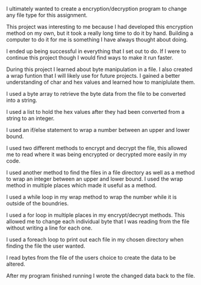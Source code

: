 I ultimately wanted to create a encryption/decryption program to change any file type for this assignment.

This project was interesting to me because I had developed this encryption method on my own, but it took a really long time to do it by hand.
Building a computer to do it for me is something I have always thought about doing.

I ended up being successful in everything that I set out to do. If I were to continue this project though I would find ways to make it run faster.

During this project I learned about byte manipulation in a file. I also created a wrap funtion that I will likely use for future projects. 
I gained a better understanding of char and hex values and learned how to maniplulate them. 



I used a byte array to retrieve the byte data from the file to be converted into a string.

I used a list to hold the hex values after they had been converted from a string to an integer.

I used an if/else statement to wrap a number between an upper and lower bound.

I used two different methods to encrypt and decrypt the file, this allowed me to read where it was being encrypted or decrypted more easily in my code. 

I used another method to find the files in a file directory as well as a method to wrap an integer between an upper and lower bound. I used the wrap method in multiple places which made it useful as a method.

I used a while loop in my wrap method to wrap the number while it is outside of the boundries. 

I used a for loop in multiple places in my encrypt/decrypt methods. This allowed me to change each individual byte that I was reading from the file without writing a line for each one.

I used a foreach loop to print out each file in my chosen directory when finding the file the user wanted.

I read bytes from the file of the users choice to create the data to be altered.

After my program finished running I wrote the changed data back to the file.

